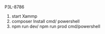 P3L-8786

1. start Xammp
2. composer Install cmd/ powershell
3. npm run dev/ npm run prod cmd/powershell
